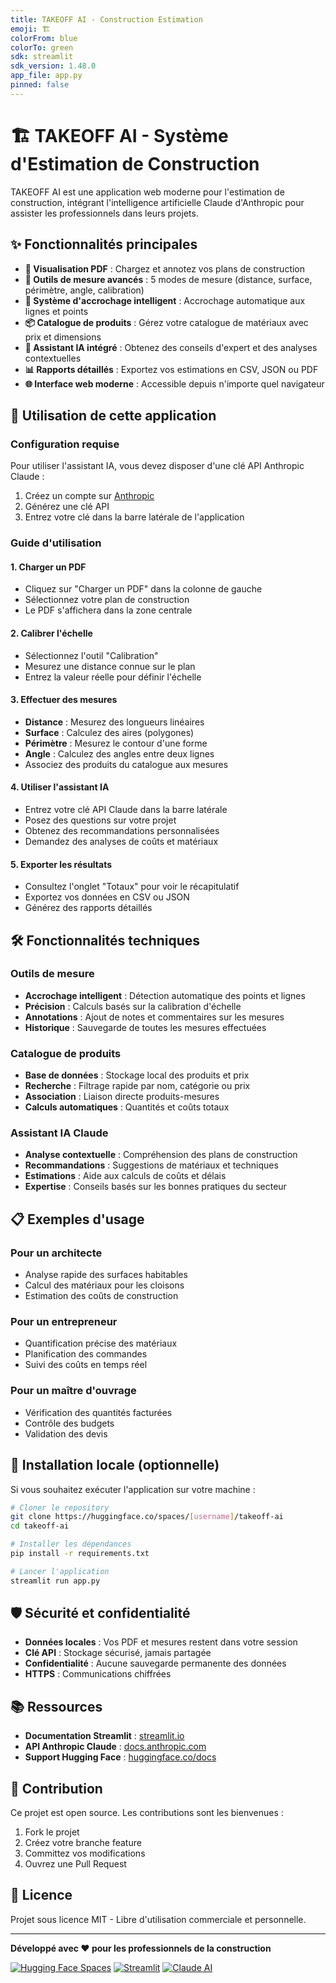 ```yaml
---
title: TAKEOFF AI - Construction Estimation
emoji: 🏗️
colorFrom: blue
colorTo: green
sdk: streamlit
sdk_version: 1.48.0
app_file: app.py
pinned: false
---
```


# 🏗️ TAKEOFF AI - Système d'Estimation de Construction

TAKEOFF AI est une application web moderne pour l'estimation de construction, intégrant l'intelligence artificielle Claude d'Anthropic pour assister les professionnels dans leurs projets.

## ✨ Fonctionnalités principales

- **📄 Visualisation PDF** : Chargez et annotez vos plans de construction
- **📐 Outils de mesure avancés** : 5 modes de mesure (distance, surface, périmètre, angle, calibration)
- **🎯 Système d'accrochage intelligent** : Accrochage automatique aux lignes et points
- **📦 Catalogue de produits** : Gérez votre catalogue de matériaux avec prix et dimensions
- **🤖 Assistant IA intégré** : Obtenez des conseils d'expert et des analyses contextuelles
- **📊 Rapports détaillés** : Exportez vos estimations en CSV, JSON ou PDF
- **🌐 Interface web moderne** : Accessible depuis n'importe quel navigateur

## 🚀 Utilisation de cette application

### Configuration requise

Pour utiliser l'assistant IA, vous devez disposer d'une clé API Anthropic Claude :

1. Créez un compte sur [Anthropic](https://console.anthropic.com/)
2. Générez une clé API
3. Entrez votre clé dans la barre latérale de l'application

### Guide d'utilisation

#### 1. Charger un PDF
- Cliquez sur "Charger un PDF" dans la colonne de gauche
- Sélectionnez votre plan de construction
- Le PDF s'affichera dans la zone centrale

#### 2. Calibrer l'échelle
- Sélectionnez l'outil "Calibration"
- Mesurez une distance connue sur le plan
- Entrez la valeur réelle pour définir l'échelle

#### 3. Effectuer des mesures
- **Distance** : Mesurez des longueurs linéaires
- **Surface** : Calculez des aires (polygones)
- **Périmètre** : Mesurez le contour d'une forme
- **Angle** : Calculez des angles entre deux lignes
- Associez des produits du catalogue aux mesures

#### 4. Utiliser l'assistant IA
- Entrez votre clé API Claude dans la barre latérale
- Posez des questions sur votre projet
- Obtenez des recommandations personnalisées
- Demandez des analyses de coûts et matériaux

#### 5. Exporter les résultats
- Consultez l'onglet "Totaux" pour voir le récapitulatif
- Exportez vos données en CSV ou JSON
- Générez des rapports détaillés

## 🛠️ Fonctionnalités techniques

### Outils de mesure
- **Accrochage intelligent** : Détection automatique des points et lignes
- **Précision** : Calculs basés sur la calibration d'échelle
- **Annotations** : Ajout de notes et commentaires sur les mesures
- **Historique** : Sauvegarde de toutes les mesures effectuées

### Catalogue de produits
- **Base de données** : Stockage local des produits et prix
- **Recherche** : Filtrage rapide par nom, catégorie ou prix
- **Association** : Liaison directe produits-mesures
- **Calculs automatiques** : Quantités et coûts totaux

### Assistant IA Claude
- **Analyse contextuelle** : Compréhension des plans de construction
- **Recommandations** : Suggestions de matériaux et techniques
- **Estimations** : Aide aux calculs de coûts et délais
- **Expertise** : Conseils basés sur les bonnes pratiques du secteur

## 📋 Exemples d'usage

### Pour un architecte
- Analyse rapide des surfaces habitables
- Calcul des matériaux pour les cloisons
- Estimation des coûts de construction

### Pour un entrepreneur
- Quantification précise des matériaux
- Planification des commandes
- Suivi des coûts en temps réel

### Pour un maître d'ouvrage
- Vérification des quantités facturées
- Contrôle des budgets
- Validation des devis

## 🔧 Installation locale (optionnelle)

Si vous souhaitez exécuter l'application sur votre machine :

```bash
# Cloner le repository
git clone https://huggingface.co/spaces/[username]/takeoff-ai
cd takeoff-ai

# Installer les dépendances
pip install -r requirements.txt

# Lancer l'application
streamlit run app.py
```

## 🛡️ Sécurité et confidentialité

- **Données locales** : Vos PDF et mesures restent dans votre session
- **Clé API** : Stockage sécurisé, jamais partagée
- **Confidentialité** : Aucune sauvegarde permanente des données
- **HTTPS** : Communications chiffrées

## 📚 Ressources

- **Documentation Streamlit** : [streamlit.io](https://streamlit.io)
- **API Anthropic Claude** : [docs.anthropic.com](https://docs.anthropic.com)
- **Support Hugging Face** : [huggingface.co/docs](https://huggingface.co/docs)

## 🤝 Contribution

Ce projet est open source. Les contributions sont les bienvenues :

1. Fork le projet
2. Créez votre branche feature
3. Committez vos modifications
4. Ouvrez une Pull Request

## 📄 Licence

Projet sous licence MIT - Libre d'utilisation commerciale et personnelle.

---

**Développé avec ❤️ pour les professionnels de la construction**

[![Hugging Face Spaces](https://img.shields.io/badge/%F0%9F%A4%97%20Hugging%20Face-Spaces-blue)](https://huggingface.co/spaces)
[![Streamlit](https://img.shields.io/badge/Streamlit-FF4B4B?logo=streamlit&logoColor=white)](https://streamlit.io)
[![Claude AI](https://img.shields.io/badge/Claude-AI-orange)](https://anthropic.com)
